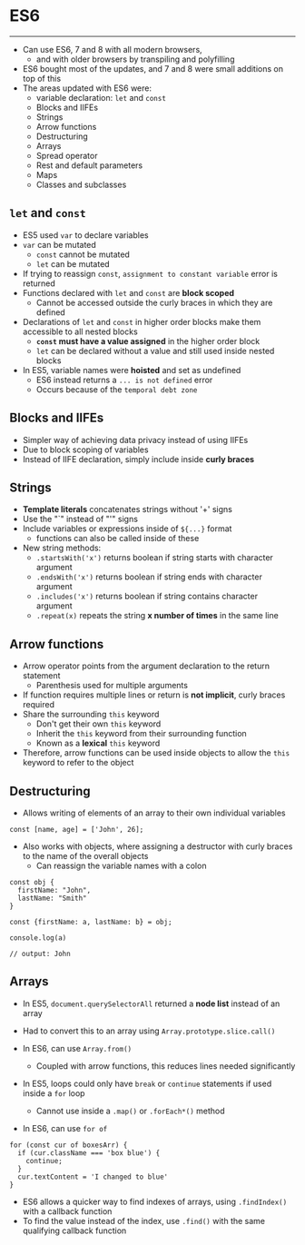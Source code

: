 # ES6
---

* Can use ES6, 7 and 8 with all modern browsers,
  * and with older browsers by transpiling and polyfilling
* ES6 bought most of the updates, and 7 and 8 were small additions on top of this
* The areas updated with ES6 were:
  * variable declaration: `let` and `const`
  * Blocks and IIFEs
  * Strings
  * Arrow functions
  * Destructuring
  * Arrays
  * Spread operator
  * Rest and default parameters
  * Maps
  * Classes and subclasses

## `let` and `const`

* ES5 used `var` to declare variables
* `var` can be mutated
  * `const` cannot be mutated
  * `let` can be mutated
* If trying to reassign `const`, `assignment to constant variable` error is returned
* Functions declared with `let` and `const` are **block scoped**
  * Cannot be accessed outside the curly braces in which they are defined
* Declarations of `let` and `const` in higher order blocks make them accessible to all nested blocks
  * **`const` must have a value assigned** in the higher order block
  * `let` can be declared without a value and still used inside nested blocks
* In ES5, variable names were **hoisted** and set as undefined
  * ES6 instead returns a `... is not defined` error
  * Occurs because of the `temporal debt zone`

## Blocks and IIFEs

* Simpler way of achieving data privacy instead of using IIFEs
* Due to block scoping of variables
* Instead of IIFE declaration, simply include inside **curly braces**

## Strings

* **Template literals** concatenates strings without '+' signs
* Use the "\`" instead of "\'" signs
* Include variables or expressions inside of `${...}` format
  * functions can also be called inside of these
* New string methods:
  * `.startsWith('x')` returns boolean if string starts with character argument
  * `.endsWith('x')` returns boolean if string ends with character argument
  * `.includes('x')` returns boolean if string contains character argument
  * `.repeat(x)` repeats the string **x number of times** in the same line

## Arrow functions

* Arrow operator points from the argument declaration to the return statement
  * Parenthesis used for multiple arguments
* If function requires multiple lines or return is **not implicit**, curly braces required
* Share the surrounding `this` keyword
  * Don't get their own `this` keyword
  * Inherit the `this` keyword from their surrounding function
  * Known as a **lexical** `this` keyword
* Therefore, arrow functions can be used inside objects to allow the `this` keyword to refer to the object

## Destructuring

* Allows writing of elements of an array to their own individual variables

```
const [name, age] = ['John', 26];
```

* Also works with objects, where assigning a destructor with curly braces to the name of the overall objects
  * Can reassign the variable names with a colon

```
const obj {
  firstName: "John",
  lastName: "Smith"
}

const {firstName: a, lastName: b} = obj;

console.log(a)

// output: John
```

## Arrays

* In ES5, `document.querySelectorAll` returned a **node list** instead of an array
* Had to convert this to an array using `Array.prototype.slice.call()`
* In ES6, can use `Array.from()`
  * Coupled with arrow functions, this reduces lines needed significantly

* In ES5, loops could only have `break` or `continue` statements if used inside a `for` loop
  * Cannot use inside a `.map()` or `.forEach*()` method
* In ES6, can use `for of`

```
for (const cur of boxesArr) {
  if (cur.className === 'box blue') {
    continue;
  }
  cur.textContent = 'I changed to blue'
}

```

* ES6 allows a quicker way to find indexes of arrays, using `.findIndex()` with a callback function
* To find the value instead of the index, use `.find()` with the same qualifying callback function
